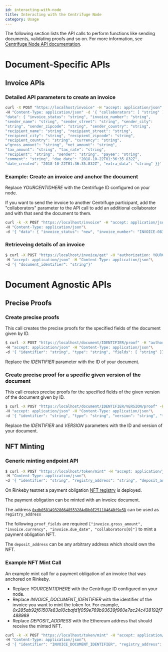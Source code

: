 ```yaml
---
id: interacting-with-node
title: Interacting with the Centrifuge Node
category: Usage
---
```


The following section lists the API calls to perform functions like sending documents, validating proofs and so on. For more information, see [Centrifuge Node API documentation](https://app.swaggerhub.com/apis-docs/centrifuge.io/cent-node/0.0.3).

# Document-Specific APIs

## Invoice APIs

### Detailed API parameters to create an invoice

```bash
curl -X POST "https://localhost/invoice" -H "accept: application/json" -H "authorization: YOURCENTIDHERE" 
-H "Content-Type: application/json" -d '{ "collaborators": [ "string" ], 
"data": { "invoice_status": "string", "invoice_number": "string", 
"sender_name": "string", "sender_street": "string", "sender_city": 
"string", "sender_zipcode": "string", "sender_country": "string", 
"recipient_name": "string", "recipient_street": "string", 
"recipient_city": "string", "recipient_zipcode": "string", 
"recipient_country": "string", "currency": "string", 
w"gross_amount": "string", "net_amount": "string", 
"tax_amount": "string", "tax_rate": "string", 
"recipient": "string", "sender": "string", "payee": "string", 
"comment": "string", "due_date": "2018-10-22T01:36:35.832Z", 
"date_created": "2018-10-22T01:36:35.832Z", "extra_data": "string" }}'
```

### Example: Create an invoice and anchor the document

Replace _YOURCENTIDHERE_ with the Centrifuge ID configured on your node.

If you want to send the invoice to another Centrifuge participant, add the "collaborators" parameter to the API call to add an additional collaborator and with that send the document to them.

```bash
curl -k -X POST "https://localhost/invoice" -H "accept: application/json" -H "authorization: YOURCENTIDHERE"\
-H "Content-Type: application/json"\
-d '{ "data": { "invoice_status": "new", "invoice_number": "INVOICE-0815", "sender_name": "Jane Doe", "currency": "EUR", "gross_amount": "100100", "comment": "Thanks for the widgets.", "due_date": "2019-05-01T08:18:22.167Z", "date_created": "2019-01-31T08:18:22.167Z" }}'
```

### Retrieveing details of an invoice

```bash
$ curl -X POST "https://localhost/invoice/get" -H "authorization: YOURCENTIDHERE"\
-H "accept: application/json" -H "Content-Type: application/json"\
-d '{ "document_identifier": "string"}'
```

# Document Agnostic APIs

## Precise Proofs

### Create precise proofs

This call creates the precise proofs for the specified fields of the document given by ID.

```bash
$ curl -X POST "https://localhost/document/IDENTIFIER/proof" -H "authorization: YOURCENTIDHERE"\
-H "accept: application/json" -H "Content-Type: application/json"\
-d '{ "identifier": "string", "type": "string", "fields": [ "string" ]}'
```

Replace the _IDENTIFIER_ parameter with the ID of your document.

### Create precise proof for a specific given version of the document

This call creates precise proofs for the specified fields of the given version of the document given by ID.

```bash
$ curl -X POST "https://localhost/document/IDENTIFIER/VERSION/proof" -H "authorization: YOURCENTIDHERE"\
-H "accept: application/json" -H "Content-Type: application/json"\
-d '{ "identifier": "string", "type": "string", "version": "string", "fields": [ "string" ]}'
```

Replace the _IDENTIFIER_ and _VERSION_ parameters with the ID and version of your document.

## NFT Minting

### Generic minting endpoint API

```bash
$ curl -X POST "https://localhost/token/mint" -H "accept: application/json" -H "authorization: YOURCENTIDHERE"\
-H "Content-Type: application/json"\
-d '{ "identifier": "string", "registry_address": "string", "deposit_address": "string", "proof_fields": [ "string" ]}'
```

On Rinkeby testnet a payment obligation  [NFT registry](https://rinkeby.etherscan.io/address/0xdb0581a9328664855328addb0e251184640f9e5d) is deployed.

The payment obligation can be minted with an invoice document. 

The address [`0xdb0581A9328664855328AdDb0E251184640f9e5D`](https://rinkeby.etherscan.io/address/0xdb0581a9328664855328addb0e251184640f9e5d) can be used as `registry_address`

The following `proof_fields` are required `["invoice.gross_amount", "invoice.currency", "invoice.due_date", "collaborators[0]"]`
to mint a payment obligation NFT.

The `deposit_address` can be any arbitrary address which should own the NFT. 

### Example NFT Mint Call

An example mint call for a payment obligation of an invoice that was anchored on Rinkeby.

* Replace _YOURCENTIDHERE_ with the Centrifuge ID configured on your node.
* Replace _INVOICE_DOCUMENT_IDENTIFIER_ with the identifier of the invoice you want to mint the token for. For example, _0x285ab92f61507e83a10cbafd1f059e769b93639f960e7ac24c438192f7488989_
* Replace _DEPOSIT_ADDRESS_ with the Ethereum address that should receive the minted NFT.

```bash
curl -k -X POST "https://localhost/token/mint" -H "accept: application/json" -H "authorization: YOURCENTIDHERE"\
-H "Content-Type: application/json"\
-d '{ "identifier": "INVOICE_DOCUMENT_IDENTIFIER", "registry_address": "0xdb0581A9328664855328AdDb0E251184640f9e5D", "deposit_address": "DEPOSIT_ADDRESS", "proof_fields": ["invoice.gross_amount", "invoice.currency", "invoice.due_date", "collaborators[0]"]}'
```